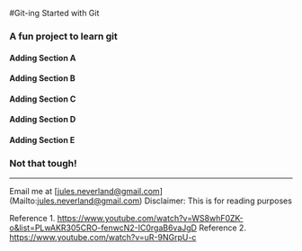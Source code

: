 #Git-ing Started with Git

### A fun project to learn git
#### Adding Section A
#### Adding Section B
#### Adding Section C
#### Adding Section D
#### Adding Section E

### Not that tough!
---

Email me at [jules.neverland@gmail.com] (Mailto:jules.neverland@gmail.com)
Disclaimer: This is for reading purposes

Reference 1. https://www.youtube.com/watch?v=WS8whF0ZK-o&list=PLwAKR305CRO-fenwcN2-IC0rgaB6vaJgD
Reference 2. https://www.youtube.com/watch?v=uR-9NGrpU-c